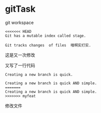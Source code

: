 # gitTask
git workspace

```
<<<<<<< HEAD
Git has a mutable index called stage.
```

```
Git tracks changes  of files  哦啊实打实.
```
这是又一次修改

又写了一行代码

```
Creating a new branch is quick.
```
```
Creating a new branch is quick AND simple.
=======
Creating a new branch is quick AND simple.
>>>>>>> myfeat
```
修改文件